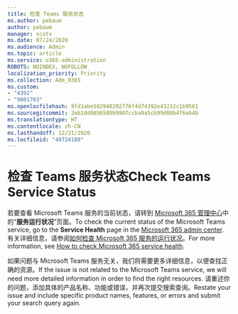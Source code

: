 ```yaml
---
title: 检查 Teams 服务状态
ms.author: pebaum
author: pebaum
manager: scotv
ms.date: 07/24/2020
ms.audience: Admin
ms.topic: article
ms.service: o365-administration
ROBOTS: NOINDEX, NOFOLLOW
localization_priority: Priority
ms.collection: Adm_O365
ms.custom:
- "4392"
- "9001703"
ms.openlocfilehash: 9fd1abe502948202776f4d74392e43232c1b9581
ms.sourcegitcommit: 2eb1dd0856509b9907ccba9a5cb99d09b4f6eb4b
ms.translationtype: HT
ms.contentlocale: zh-CN
ms.lasthandoff: 12/21/2020
ms.locfileid: "49724180"
---
```

# <a name="check-teams-service-status"></a><span data-ttu-id="cabc2-102">检查 Teams 服务状态</span><span class="sxs-lookup"><span data-stu-id="cabc2-102">Check Teams Service Status</span></span>

<span data-ttu-id="cabc2-103">若要查看 Microsoft Teams 服务的当前状态，请转到 [Microsoft 365 管理中心](https://go.microsoft.com/fwlink/p/?linkid=2024339)中的“**服务运行状况**”页面。</span><span class="sxs-lookup"><span data-stu-id="cabc2-103">To check the current status of the Microsoft Teams service, go to the **Service Health** page in the [Microsoft 365 admin center](https://go.microsoft.com/fwlink/p/?linkid=2024339).</span></span> <span data-ttu-id="cabc2-104">有关详细信息，请参阅[如何检查 Microsoft 365 服务的运行状况](https://docs.microsoft.com/office365/enterprise/view-service-health)。</span><span class="sxs-lookup"><span data-stu-id="cabc2-104">For more information, see [How to check Microsoft 365 service health](https://docs.microsoft.com/office365/enterprise/view-service-health).</span></span>

<span data-ttu-id="cabc2-105">如果问题与 Microsoft Teams 服务无关，我们将需要更多详细信息，以便查找正确的资源。</span><span class="sxs-lookup"><span data-stu-id="cabc2-105">If the issue is not related to the Microsoft Teams service, we will need more detailed information in order to find the right resources.</span></span> <span data-ttu-id="cabc2-106">请重述你的问题，添加具体的产品名称、功能或错误，并再次提交搜索查询。</span><span class="sxs-lookup"><span data-stu-id="cabc2-106">Restate your issue and include specific product names, features, or errors and submit your search query again.</span></span>
